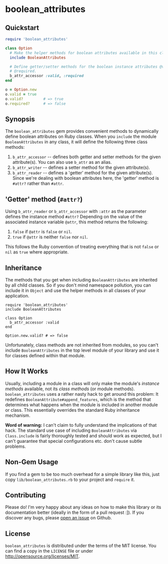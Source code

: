# boolean\_attributes

## Quickstart

```ruby
require 'boolean_attributes'

class Option
  # Make the helper methods for boolean attributes available in this class.
  include BooleanAttributes

  # Define getter/setter methods for the boolean instance attributes @valid and
  # @required.
  b_attr_accessor :valid, :required
end

o = Option.new
o.valid = true
o.valid?         # => true
o.required?      # => false
```

## Synopsis

The `boolean_attributes` gem provides convenient methods to dynamically define
boolean attributes on Ruby classes. When you `include` the module
`BooleanAttributes` in any class, it will define the following three class
methods:

1. `b_attr_accessor` -- defines both getter and setter methods for the given
   attribute(s). You can also use `b_attr` as an alias.
2. `b_attr_writer` -- defines a setter method for the given attribute(s).
3. `b_attr_reader` -- defines a 'getter' method for the given attribute(s).
   Since we're dealing with boolean attributes here, the 'getter' method is
   `#attr?` rather than `#attr`.

## 'Getter' method (`#attr?`)

Using `b_attr_reader` or `b_attr_accessor` with `:attr` as the parameter
defines the instance method `#attr?` Depending on the value of the associated
instance variable `@attr`, this method returns the following:

1. `false` if `@attr` is `false` or `nil`.
2. `true` if `@attr` is neither `false` nor `nil`.

This follows the Ruby convention of treating everything that is not `false` or
`nil` as `true` where appropriate.

## Inheritance

The methods that you get when including `BooleanAttributes` are inherited by
all child classes. So if you don't mind namespace pollution, you can include
it in `Object` and use the helper methods in all classes of your application.

```
require 'boolean_attributes'
include BooleanAttributes

class Option
  b_attr_accessor :valid
end

Option.new.valid? # => false
```

Unfortunately, class methods are not inherited from modules, so you can't
include `BooleanAttributes` in the top level module of your library and use it
for classes defined within that module.

## How It Works

Usually, including a module in a class will only make the module's _instance
methods_ available, not its _class methods_ (or module methods).
`boolean_attributes` uses a rather nasty hack to get around this problem: It
redefines `BooleanAttribute#append_features`, which is the method that
determines what happens when the module is included in another module or class.
This essentially overrides the standard Ruby inheritance mechanism.

**Word of warning:** I can't claim to fully understand the implications of that
hack. The standard use case of including `BooleanAttributes` via
`Class.include` is fairly thoroughly tested and should work as expected, but
I can't guarantee that special configurations etc. don't cause subtle problems.

## Non-Gem Usage

If you find a gem to be too much overhead for a simple library like this,
just copy `lib/boolean_attributes.rb` to your project and `require` it.

## Contributing

Please do! I'm very happy about any ideas on how to make this library or its
documentation better (ideally in the form of a pull request :]). If you
discover any bugs, please [open an
issue](http://github.com/JLimperg/boolean_attributes/issues) on Github.

## License

`boolean_attributes` is distributed under the terms of the MIT license. You can
find a copy in the `LICENSE` file or under <http://opensource.org/licenses/MIT>.
